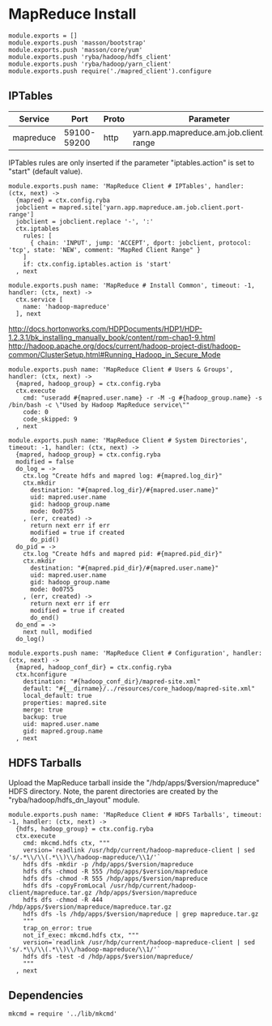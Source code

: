 
# MapReduce Install

    module.exports = []
    module.exports.push 'masson/bootstrap'
    module.exports.push 'masson/core/yum'
    module.exports.push 'ryba/hadoop/hdfs_client'
    module.exports.push 'ryba/hadoop/yarn_client'
    module.exports.push require('./mapred_client').configure

## IPTables

| Service    | Port        | Proto | Parameter                                   |
|------------|-------------|-------|---------------------------------------------|
| mapreduce  | 59100-59200 | http  | yarn.app.mapreduce.am.job.client.port-range |


IPTables rules are only inserted if the parameter "iptables.action" is set to 
"start" (default value).

    module.exports.push name: 'MapReduce Client # IPTables', handler: (ctx, next) ->
      {mapred} = ctx.config.ryba
      jobclient = mapred.site['yarn.app.mapreduce.am.job.client.port-range']
      jobclient = jobclient.replace '-', ':'
      ctx.iptables
        rules: [
          { chain: 'INPUT', jump: 'ACCEPT', dport: jobclient, protocol: 'tcp', state: 'NEW', comment: "MapRed Client Range" }
        ]
        if: ctx.config.iptables.action is 'start'
      , next

    module.exports.push name: 'MapReduce # Install Common', timeout: -1, handler: (ctx, next) ->
      ctx.service [
        name: 'hadoop-mapreduce'
      ], next

http://docs.hortonworks.com/HDPDocuments/HDP1/HDP-1.2.3.1/bk_installing_manually_book/content/rpm-chap1-9.html
http://hadoop.apache.org/docs/current/hadoop-project-dist/hadoop-common/ClusterSetup.html#Running_Hadoop_in_Secure_Mode

    module.exports.push name: 'MapReduce Client # Users & Groups', handler: (ctx, next) ->
      {mapred, hadoop_group} = ctx.config.ryba
      ctx.execute
        cmd: "useradd #{mapred.user.name} -r -M -g #{hadoop_group.name} -s /bin/bash -c \"Used by Hadoop MapReduce service\""
        code: 0
        code_skipped: 9
      , next

    module.exports.push name: 'MapReduce Client # System Directories', timeout: -1, handler: (ctx, next) ->
      {mapred, hadoop_group} = ctx.config.ryba
      modified = false
      do_log = ->
        ctx.log "Create hdfs and mapred log: #{mapred.log_dir}"
        ctx.mkdir
          destination: "#{mapred.log_dir}/#{mapred.user.name}"
          uid: mapred.user.name
          gid: hadoop_group.name
          mode: 0o0755
        , (err, created) ->
          return next err if err
          modified = true if created
          do_pid()
      do_pid = ->
        ctx.log "Create hdfs and mapred pid: #{mapred.pid_dir}"
        ctx.mkdir
          destination: "#{mapred.pid_dir}/#{mapred.user.name}"
          uid: mapred.user.name
          gid: hadoop_group.name
          mode: 0o0755
        , (err, created) ->
          return next err if err
          modified = true if created
          do_end()
      do_end = ->
        next null, modified
      do_log()

    module.exports.push name: 'MapReduce Client # Configuration', handler: (ctx, next) ->
      {mapred, hadoop_conf_dir} = ctx.config.ryba
      ctx.hconfigure
        destination: "#{hadoop_conf_dir}/mapred-site.xml"
        default: "#{__dirname}/../resources/core_hadoop/mapred-site.xml"
        local_default: true
        properties: mapred.site
        merge: true
        backup: true
        uid: mapred.user.name
        gid: mapred.group.name
      , next

## HDFS Tarballs

Upload the MapReduce tarball inside the "/hdp/apps/$version/mapreduce"
HDFS directory. Note, the parent directories are created by the 
"ryba/hadoop/hdfs_dn_layout" module.

    module.exports.push name: 'MapReduce Client # HDFS Tarballs', timeout: -1, handler: (ctx, next) ->
      {hdfs, hadoop_group} = ctx.config.ryba
      ctx.execute
        cmd: mkcmd.hdfs ctx, """
        version=`readlink /usr/hdp/current/hadoop-mapreduce-client | sed 's/.*\\/\\(.*\\)\\/hadoop-mapreduce/\\1/'`
        hdfs dfs -mkdir -p /hdp/apps/$version/mapreduce
        hdfs dfs -chmod -R 555 /hdp/apps/$version/mapreduce
        hdfs dfs -chmod -R 555 /hdp/apps/$version/mapreduce
        hdfs dfs -copyFromLocal /usr/hdp/current/hadoop-client/mapreduce.tar.gz /hdp/apps/$version/mapreduce
        hdfs dfs -chmod -R 444 /hdp/apps/$version/mapreduce/mapreduce.tar.gz
        hdfs dfs -ls /hdp/apps/$version/mapreduce | grep mapreduce.tar.gz
        """
        trap_on_error: true
        not_if_exec: mkcmd.hdfs ctx, """
        version=`readlink /usr/hdp/current/hadoop-mapreduce-client | sed 's/.*\\/\\(.*\\)\\/hadoop-mapreduce/\\1/'`
        hdfs dfs -test -d /hdp/apps/$version/mapreduce/
        """
      , next

## Dependencies

    mkcmd = require '../lib/mkcmd'




